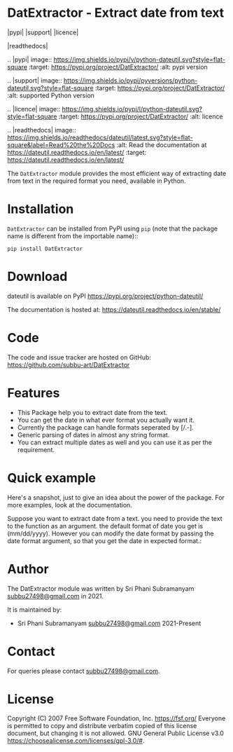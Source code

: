 DatExtractor - Extract date from text
==========================================

|pypi| |support| |licence|

|readthedocs|


.. |pypi| image:: https://img.shields.io/pypi/v/python-dateutil.svg?style=flat-square
    :target: https://pypi.org/project/DatExtractor/
    :alt: pypi version

.. |support| image:: https://img.shields.io/pypi/pyversions/python-dateutil.svg?style=flat-square
    :target: https://pypi.org/project/DatExtractor/
    :alt: supported Python version

.. |licence| image:: https://img.shields.io/pypi/l/python-dateutil.svg?style=flat-square
    :target: https://pypi.org/project/DatExtractor/
    :alt: licence

.. |readthedocs| image:: https://img.shields.io/readthedocs/dateutil/latest.svg?style=flat-square&label=Read%20the%20Docs
   :alt: Read the documentation at https://dateutil.readthedocs.io/en/latest/
   :target: https://dateutil.readthedocs.io/en/latest/

The `DatExtractor` module provides the most efficient way of 
extracting date from text in the required format you need, available in Python.

Installation
============
`DatExtractor` can be installed from PyPI using `pip` (note that the package 
name is different from the importable name)::

    pip install DatExtractor

Download
========
dateutil is available on PyPI
https://pypi.org/project/python-dateutil/

The documentation is hosted at:
https://dateutil.readthedocs.io/en/stable/

Code
====
The code and issue tracker are hosted on GitHub:
https://github.com/subbu-art/DatExtractor

Features
========

* This Package help you to extract date from the text.
* You can get the date in what ever format you actually want it.
* Currently the package can handle formats seperated by [/.-]. 
* Generic parsing of dates in almost any string format.
* You can extract multiple dates as well and you can use it as per the requirement.

Quick example
=============
Here's a snapshot, just to give an idea about the power of the
package. For more examples, look at the documentation.

Suppose you want to extract date from a text. you need to provide the 
text to the function as an argument. the default format of 
date you get is (mm/dd/yyyy). However you can modify the date format by 
passing the date format argument, so that you get the date in expected format.:

Author
======
The DatExtractor module was written by Sri Phani Subramanyam subbu27498@gmail.com in 2021.

It is maintained by:

* Sri Phani Subramanyam subbu27498@gmail.com 2021-Present
  
Contact
=======
For queries please contact subbu27498@gmail.com. 

License
=======

Copyright (C) 2007 Free Software Foundation, Inc. https://fsf.org/
Everyone is permitted to copy and distribute verbatim copied
of this license document, but changing it is not allowed. GNU General Public License v3.0 https://choosealicense.com/licenses/gpl-3.0/#.

